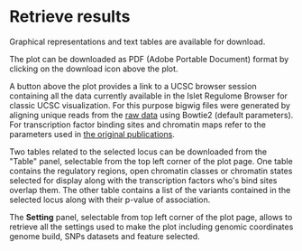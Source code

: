 Retrieve results
=====================

Graphical representations and text tables are available for download.

The plot can be downloaded as PDF (Adobe Portable Document) format by clicking on the download icon above the plot.

A button above the plot provides a link to a UCSC browser session containing all the data currently available in the Islet Regulome Browser for classic UCSC visualization. For this purpose bigwig files were generated by aligning unique reads from the [raw data](http://gattaca.imppc.org/isletregulome/data) using Bowtie2 (default parameters). For transcription factor binding sites and chromatin maps refer to the parameters used in [the original publications](http://gattaca.imppc.org/isletregulome/data).

Two tables related to the selected locus can be downloaded from the "Table" panel, selectable from the top left corner of the plot page. One table contains the regulatory regions, open chromatin classes or chromatin states selected for display along with the transcription factors who's bind sites overlap them. The other table contains a list of the variants contained in the selected locus along with their p-value of association.

The **Setting** panel, selectable from top left corner of the plot page, allows to retrieve all the settings used to make the plot including genomic coordinates genome build, SNPs datasets and feature selected.
